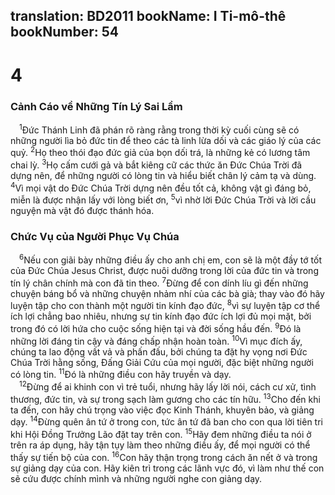 translation: BD2011
bookName: I Ti-mô-thê 
bookNumber: 54
-------

<div class="title"><h1>4</h1><h3>Cảnh Cáo về Những Tín Lý Sai Lầm</h3></div>
<span class="verse 1ti_4_1"> <sup>1</sup>Ðức Thánh Linh đã phán rõ ràng rằng trong thời kỳ cuối cùng sẽ có những người lìa bỏ đức tin để theo các tà linh lừa dối và các giáo lý của các quỷ. </span>
<span class="verse 1ti_4_2"><sup>2</sup>Họ theo thói đạo đức giả của bọn dối trá, là những kẻ có lương tâm chai lỳ. </span>
<span class="verse 1ti_4_3"><sup>3</sup>Họ cấm cưới gả và bắt kiêng cữ các thức ăn Ðức Chúa Trời đã dựng nên, để những người có lòng tin và hiểu biết chân lý cảm tạ và dùng. </span>
<span class="verse 1ti_4_4"><sup>4</sup>Vì mọi vật do Ðức Chúa Trời dựng nên đều tốt cả, không vật gì đáng bỏ, miễn là được nhận lấy với lòng biết ơn, </span>
<span class="verse 1ti_4_5"><sup>5</sup>vì nhờ lời Ðức Chúa Trời và lời cầu nguyện mà vật đó được thánh hóa.<br/></span>
<div class="title"><h3>Chức Vụ của Người Phục Vụ Chúa</h3></div>
<span class="verse 1ti_4_6"> <sup>6</sup>Nếu con giãi bày những điều ấy cho anh chị em, con sẽ là một đầy tớ tốt của Ðức Chúa Jesus Christ, được nuôi dưỡng trong lời của đức tin và trong tín lý chân chính mà con đã tin theo. </span>
<span class="verse 1ti_4_7"><sup>7</sup>Ðừng để con dính líu gì đến những chuyện báng bổ và những chuyện nhảm nhí của các bà già; thay vào đó hãy luyện tập cho con thành một người tin kính đạo đức, </span>
<span class="verse 1ti_4_8"><sup>8</sup>vì sự luyện tập cơ thể ích lợi chẳng bao nhiêu, nhưng sự tin kính đạo đức ích lợi đủ mọi mặt, bởi trong đó có lời hứa cho cuộc sống hiện tại và đời sống hầu đến. </span>
<span class="verse 1ti_4_9"><sup>9</sup>Ðó là những lời đáng tin cậy và đáng chấp nhận hoàn toàn. </span>
<span class="verse 1ti_4_10"><sup>10</sup>Vì mục đích ấy, chúng ta lao động vất vả và phấn đấu, bởi chúng ta đặt hy vọng nơi Ðức Chúa Trời hằng sống, Ðấng Giải Cứu của mọi người, đặc biệt những người có lòng tin. </span>
<span class="verse 1ti_4_11"><sup>11</sup>Ðó là những điều con hãy truyền và dạy.<br/></span>
<span class="verse 1ti_4_12"> <sup>12</sup>Ðừng để ai khinh con vì trẻ tuổi, nhưng hãy lấy lời nói, cách cư xử, tình thương, đức tin, và sự trong sạch làm gương cho các tín hữu. </span>
<span class="verse 1ti_4_13"><sup>13</sup>Cho đến khi ta đến, con hãy chú trọng vào việc đọc Kinh Thánh, khuyên bảo, và giảng dạy. </span>
<span class="verse 1ti_4_14"><sup>14</sup>Ðừng quên ân tứ ở trong con, tức ân tứ đã ban cho con qua lời tiên tri khi Hội Ðồng Trưởng Lão đặt tay trên con. </span>
<span class="verse 1ti_4_15"><sup>15</sup>Hãy đem những điều ta nói ở trên ra áp dụng, hãy tận tụy làm theo những điều ấy, để mọi người có thể thấy sự tiến bộ của con. </span>
<span class="verse 1ti_4_16"><sup>16</sup>Con hãy thận trọng trong cách ăn nết ở và trong sự giảng dạy của con. Hãy kiên trì trong các lãnh vực đó, vì làm như thế con sẽ cứu được chính mình và những người nghe con giảng dạy.<br/></span>
